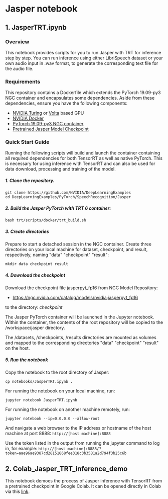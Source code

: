 # Jasper notebook

## 1. JasperTRT.ipynb
### Overview

This notebook provides scripts for you to run Jasper with TRT for inference step by step. You can run inference using either LibriSpeech dataset or your own audio input in .wav format, to generate the corresponding text file for the audio file.

### Requirements

This repository contains a Dockerfile which extends the PyTorch 19.09-py3 NGC container and encapsulates some dependencies. Aside from these dependencies, ensure you have the following components:

* [NVIDIA Turing](https://www.nvidia.com/en-us/geforce/turing/) or [Volta](https://www.nvidia.com/en-us/data-center/volta-gpu-architecture/) based GPU    
* [NVIDIA Docker](https://github.com/NVIDIA/nvidia-docker)
* [PyTorch 19.09-py3 NGC container](https://ngc.nvidia.com/catalog/containers/nvidia:pytorch)
* [Pretrained Jasper Model Checkpoint](https://ngc.nvidia.com/catalog/models/nvidia:jasperpyt_fp16)

### Quick Start Guide

Running the following scripts will build and launch the container containing all required dependencies for both TensorRT as well as native PyTorch. This is necessary for using inference with TensorRT and can also be used for data download, processing and training of the model.

##### 1. Clone the repository.

```
git clone https://github.com/NVIDIA/DeepLearningExamples
cd DeepLearningExamples/PyTorch/SpeechRecognition/Jasper
```

##### 2. Build the Jasper PyTorch with TRT 6 container:

```
bash trt/scripts/docker/trt_build.sh
```

##### 3. Create directories
Prepare to start a detached session in the NGC container.
Create three directories on your local machine for dataset, checkpoint, and result, respectively, naming "data" "checkpoint" "result":

```
mkdir data checkpoint result
```

##### 4. Download the checkpoint
Download the checkpoint file jasperpyt_fp16 from NGC Model Repository:  
- https://ngc.nvidia.com/catalog/models/nvidia:jasperpyt_fp16

to the directory: _checkpoint_

The Jasper PyTorch container will be launched in the Jupyter notebook. Within the container, the contents of the root repository will be copied to the /workspace/jasper directory.

The /datasets, /checkpoints, /results directories are mounted as volumes and mapped to the corresponding directories "data" "checkpoint" "result" on the host.

##### 5. Run the notebook
Copy the notebook to the root directory of Jasper:

```
cp notebooks/JasperTRT.ipynb .
```
For running the notebook on your local machine, run:

```
jupyter notebook JasperTRT.ipynb
```

For running the notebook on another machine remotely, run:

```
jupyter notebook --ip=0.0.0.0 --allow-root
```

And navigate a web browser to the IP address or hostname of the host machine at port 8888: `http://[host machine]:8888`

Use the token listed in the output from running the jupyter command to log in, for example: `http://[host machine]:8888/?token=aae96ae9387cd28151868fee318c3b3581a2d794f3b25c6b`


## 2. Colab_Jasper_TRT_inference_demo

This notebook demoes the process of Jasper inference with TensorRT from a pretrained checkpoint in Google Colab. It can be opened directly in Colab via this [link](https://colab.research.google.com/github/NVIDIA/DeepLearningExamples/blob/master/PyTorch/SpeechRecognition/Jasper/notebooks/Colab_Jasper_TRT_inference_demo.ipynb).

```python

```
